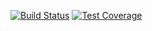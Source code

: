 [![Build Status](https://travis-ci.org/AdTechMedia/adtechmedia-developer-portal.svg?branch=master)](https://travis-ci.org/AdTechMedia/adtechmedia-developer-portal)
[![Test Coverage](https://codeclimate.com/repos/58529539b8edab1e91001d03/badges/69101fab8118a5777150/coverage.svg)](https://codeclimate.com/repos/58529539b8edab1e91001d03/coverage)

